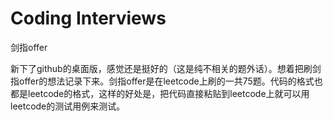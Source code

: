 # Coding Interviews
 剑指offer



新下了github的桌面版，感觉还是挺好的（这是纯不相关的题外话）。想着把刷剑指offer的想法记录下来。剑指offer是在leetcode上刷的一共75题。代码的格式也都是leetcode的格式，这样的好处是，把代码直接粘贴到leetcode上就可以用leetcode的测试用例来测试。

